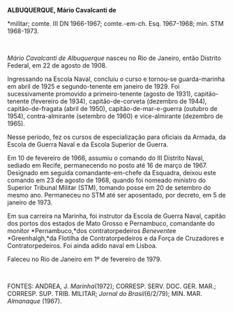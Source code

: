 **ALBUQUERQUE, Mário Cavalcanti de**

\*militar; comte. III DN 1966-1967; comte.-em-ch. Esq. 1967-1968; min.
STM 1968-1973.

 

*Mário Cavalcanti de Albuquerque* nasceu no Rio de Janeiro, então
Distrito Federal, em 22 de agosto de 1908.

Ingressando na Escola Naval, concluiu o curso e tornou-se guarda-marinha
em abril de 1925 e segundo-tenente em janeiro de 1929. Foi
sucessivamente promovido a primeiro-tenente (agosto de 1931),
capitão-tenente (fevereiro de 1934), capitão-de-corveta (dezembro de
1944), capitão-de-fragata (abril de 1950), capitão-de-mar-e-guerra
(outubro de 1954), contra-almirante (setembro de 1960) e vice-almirante
(dezembro de 1965).

Nesse período, fez os cursos de especialização para oficiais da Armada,
da Escola de Guerra Naval e da Escola Superior de Guerra.

Em 10 de fevereiro de 1966, assumiu o comando do III Distrito Naval,
sediado em Recife, permanecendo no posto até 16 de março de 1967.
Designado em seguida comandante-em-chefe da Esquadra, deixou este
comando em 23 de agosto de 1968, quando foi nomeado ministro do Superior
Tribunal Militar (STM), tomando posse em 20 de setembro do mesmo ano.
Permaneceu no STM até ser aposentado, por decreto, em 5 de janeiro de
1973.

Em sua carreira na Marinha, foi instrutor da Escola de Guerra Naval,
capitão dos portos dos estados de Mato Grosso e Pernambuco, comandante
do monitor *Pernambuco,*dos contratorpedeiros *Benevente*e
*Greenhalgh,*da Flotilha de Contratorpedeiros e da Força de Cruzadores e
Contratorpedeiros. Foi ainda adido naval em Lisboa.

Faleceu no Rio de Janeiro em 1º de fevereiro de 1979.

 

FONTES: ANDREA, J. *Marinha*(1972); CORRESP. SERV. DOC. GER. MAR.;
CORRESP. SUP. TRIB. MILITAR; *Jornal do* *Brasil*(6/2/79); MIN. MAR.
*Almanaque* (1967).

 
